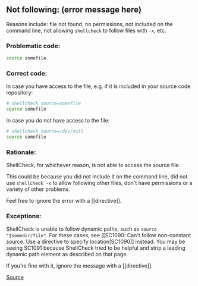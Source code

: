 ## Not following: (error message here)

Reasons include: file not found, no permissions, not included on the command line, not allowing `shellcheck` to follow files with `-x`, etc.

### Problematic code:

```sh
source somefile
```

### Correct code:

In case you have access to the file, e.g. if it is included in your source code repository:

```sh
# shellcheck source=somefile
source somefile
```

In case you do not have access to the file:

```sh
# shellcheck source=/dev/null
source somefile
```

### Rationale:

ShellCheck, for whichever reason, is not able to access the source file.

This could be because you did not include it on the command line, did not use `shellcheck -x` to allow following other files, don't have permissions or a variety of other problems.

Feel free to ignore the error with a [[directive]].

### Exceptions:

ShellCheck is unable to follow dynamic paths, such as `source "$somedir/file"`. For these cases, see [[SC1090: Can't follow non-constant source. Use a directive to specify location|SC1090]] instead. You may be seeing SC1091 because ShellCheck tried to be helpful and strip a leading dynamic path element as described on that page. 

If you're fine with it, ignore the message with a [[directive]].

[Source](https://github.com/koalaman/shellcheck/wiki/SC1091)

